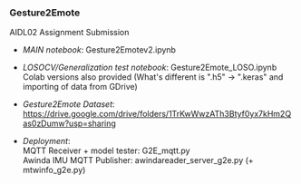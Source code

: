### Gesture2Emote

AIDL02 Assignment Submission

- _MAIN notebook_: Gesture2Emotev2.ipynb
- _LOSOCV/Generalization test notebook_: Gesture2Emote_LOSO.ipynb  
  Colab versions also provided (What's different is ".h5" -> ".keras" and importing of data from GDrive)

- _Gesture2Emote Dataset_: https://drive.google.com/drive/folders/1TrKwWwzATh3Btyf0yx7kHm2Qas0zDumw?usp=sharing

- _Deployment_:  
  MQTT Receiver + model tester: G2E_mqtt.py  
  Awinda IMU MQTT Publisher: awindareader_server_g2e.py (+ mtwinfo_g2e.py)
